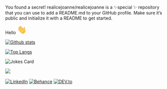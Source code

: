 You found a secret! realicejoanne/realicejoanne is a ✨special ✨ repository that you can use to add a README.md to your GitHub profile.
Make sure it’s public and initialize it with a README to get started.

Hello <img src="https://raw.githubusercontent.com/ABSphreak/ABSphreak/master/gifs/Hi.gif" alt="waving hand" width="30px">

[![Github stats](https://github-readme-stats.vercel.app/api?username=realicejoanne&theme=buefy&count_private=true&show_icons=true)](https://github.com/realicejoanne)

[![Top Langs](https://github-readme-stats.vercel.app/api/top-langs/?username=realicejoanne&layout=compact&langs_count=10&theme=buefy)](https://github.com/realicejoanne)

![Jokes Card](https://readme-jokes.vercel.app/api?theme=buefy)

![](https://komarev.com/ghpvc/?username=realicejoanne&color=blueviolet&style=flat-square)

<p>
  <a href="https://www.linkedin.com/in/patricia-joanne/" target="_blank"><img src="https://img.shields.io/badge/LinkedIn-%230077B5.svg?&style=flat-square&logo=linkedin&logoColor=white" alt="LinkedIn"></a>
  <a href="https://www.behance.net/realicejoanne" target="_blank"><img src="https://img.shields.io/badge/Behance-%23E4405F.svg?&style=flat-square&logo=behance&logoColor=white" alt="Behance"></a>
  <a href="https://dev.to/realicejoanne" target="_blank"><img src="https://img.shields.io/badge/DEV-%230A0A0A.svg?&style=flat-square&logo=DEV.to&logoColor=white" alt="DEV.to"></a>
</p>
